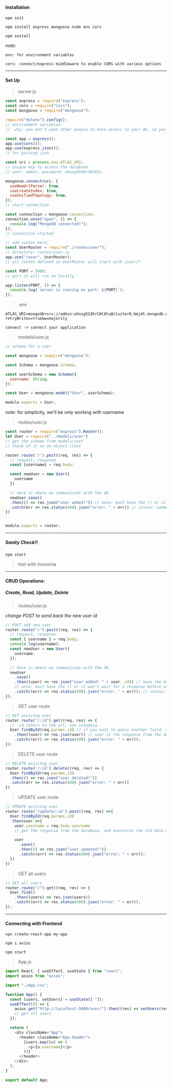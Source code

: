 #### Installation

`npm init`

`npm install express mongoose node env cors`

`npm install`

*note:* 

`env: for environment variables`

`cors: connect/express middleware to enable CORS with various options`

<hr/>

#### Set Up

> server.js

```js
const express = require("express");
const cors = require("cors");
const mongoose = require("mongoose");

require("dotenv").config();
// environment variables:
//  why: you don't want other people to have access to your db, so you store the uri in an .env

const app = express();
app.use(cors());
app.use(express.json());
// for parsing json

const uri = process.env.ATLAS_URI;
// unique key to access the database
// user: admin, password: ohnsg5G3KrCWl8tu

mongoose.connect(uri, {
  useNewUrlParser: true,
  useCreateIndex: true,
  useUnifiedTopology: true,
});
// start connection

const connection = mongoose.connection;
connection.once("open", () => {
  console.log("MongoDB connected!");
});
// connection started

// add routes here:
const UserRouter = require("./routes/user");
// directory: routes/user.js
app.use("/user", UserRouter);
// all routes defined in UserRouter will start with /user/*

const PORT = 5000;
// port it will run on locally

app.listen(PORT, () => {
  console.log(`server is running on port: ${PORT}`);
});
```

> .env

```
ATLAS_URI=mongodb+srv://admin:ohnsg5G3KrCWl8tu@cluster0.bmjdt.mongodb.net/tutorial?retryWrites=true&w=majority
```

`connect -> connect your application` 



> models/user.js

```js
// schema for a user

const mongoose = require("mongoose");

const Schema = mongoose.Schema;

const userSchema = new Schema({
  username: String,
});

const User = mongoose.model("User", userSchema);

module.exports = User;
```

*note*: for simplicity, we'll be only working with username



> routes/user.js

```js
const router = require("express").Router();
let User = require("../models/user")
// get the schema from models/user
// think of it as an object class

router.route('/').post((req, res) => {
  // request, response
  const {username} = req.body;

  const newUser = new User({
    username
  })

  // here is where we communicate with the db. 
  newUser.save()
  .then(() => res.json("user added!")) // note: must have the () or it won't wait for a response before excecuting
  .catch(err => res.status(400).json("error: " + err)) // status: commonly, 200 is OK, 404 not found, 400 user error, 500 server error
})


module.exports = router;
```

<hr/>

##### Sanity Check!!

`npm start`

> test with insomnia



<hr/>

#### CRUD Operations: 

##### Create, Read, Update, Delete

> routes/user.js

*change POST to send back the new user id*

```js
// POST add new user
router.route("/").post((req, res) => {
  // request, response
  const { username } = req.body;
  console.log(username);
  const newUser = new User({
    username,
  });

  // here is where we communicate with the db.
  newUser
    .save()
    .then((user) => res.json("user added! " + user._id)) // have the database send back the user id
    // note: must have the () or it won't wait for a response before excecuting
    .catch((err) => res.status(400).json("error: " + err)); // status: commonly, 200 is OK, 404 not found, 400 user error, 500 server error
});
```

> GET user route

```js
// GET exisitng user
router.route("/:id").get((req, res) => {
  // :id refers to the url. see insomnia
  User.findById(req.params.id) // if you want to query another field, use find
    .then((user) => res.json(user)) // user is the response from the database, if it finds a user
    .catch((err) => res.status(400).json("error: " + err));
});
```

> DELETE user route

```js
// DELETE exisitng user
router.route('/:id').delete((req, res) => {
  User.findById(req.params.id)
  .then(() => res.json("user deleted!"))
  .catch(err => res.status(400).json("error: " + err))
})
```

> UPDATE user route

```js
// UPDATE existing user
router.route('/update/:id').post((req, res) =>{
  User.findById(req.params.id)
  .then(user =>{
    user.username = req.body.username
    // get the response from the database, and overwrite the old data with the new data

    user
      .save()
      .then(() => res.json("user updated!"))
      .catch((err) => res.status(400).json("error: " + err));
  })
})
```

> GET all users

```js
// GET all users
router.route("/").get((req, res) => {
  User.find()
    .then((users) => res.json(users))
    .catch((err) => res.status(400).json("error: " + err));
});
```



<hr/>

#### Connecting with Frontend

`npx create-react-app my-app`

`npm i axios`

`npm start`

> App.js

```js
import React, { useEffect, useState } from "react";
import axios from "axios";

import "./App.css";

function App() {
  const [users, setUsers] = useState(['']);
  useEffect(() => {
    axios.get("http://localhost:5000/user/").then((res) => setUsers(res.data));
    // get all users
  });

  return (
    <div className="App">
      <header className="App-header">
        {users.map((u) => (
          <p>{u.username}</p>
        ))}
      </header>
    </div>
  );
}

export default App;
```

